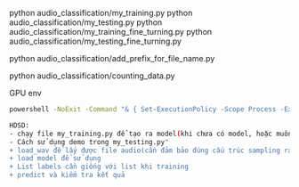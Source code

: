 python audio_classification/my_training.py
python audio_classification/my_testing.py
python audio_classification/my_training_fine_turning.py
python audio_classification/my_testing_fine_turning.py

python audio_classification/add_prefix_for_file_name.py


python audio_classification/counting_data.py



GPU env
```bash
powershell -NoExit -Command "& { Set-ExecutionPolicy -Scope Process -ExecutionPolicy Bypass; & 'C:\Users\ADMIN\anaconda3\Scripts\conda.exe' shell.powershell hook | Out-String | Invoke-Expression; conda activate myenv }"

HDSD:
- chạy file my_training.py để tạo ra model(khi chưa có model, hoặc muốn có  model mới với data mới)
- Cách sử dụng demo trong my_testing.py"
+ load_wav để lấy được file audio(cần đảm bảo đúng cấu trúc sampling rate, LR theo chuẩn 1/2)
+ load model để sử dụng
+ List labels cần giống với list khi training
+ predict và kiểm tra kết quả